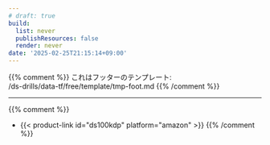 ```yaml
---
# draft: true
build: 
  list: never
  publishResources: false
  render: never
date: '2025-02-25T21:15:14+09:00'
---
```


{{% comment %}}
これはフッターのテンプレート:  
/ds-drills/data-tf/free/template/tmp-foot.md
{{% /comment %}}

---

{{% comment %}}
- {{< product-link id="ds100kdp" platform="amazon" >}}
{{% /comment %}}
